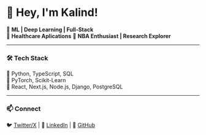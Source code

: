 # 👋 Hey, I'm Kalind!

🚀 **ML | Deep Learning | Full-Stack**  
🩻 **Healthcare Aplications** 
🏀 **NBA Enthusiast | Research Explorer**  

---

### 🛠 Tech Stack
🔹 Python, TypeScript, SQL  
🔹 PyTorch, Scikit-Learn  
🔹 React, Next.js, Node.js, Django, PostgreSQL  

---

### 📫 Connect  
🐦 [Twitter/X](https://twitter.com/) | 💼 [LinkedIn](https://www.linkedin.com/in/kalindadhikari/) | 📂 [GitHub](https://github.com/kalind789)  
